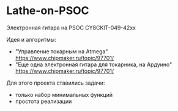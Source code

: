 # Lathe-on-PSOC
Электронная гитара на PSOC CY8CKIT-049-42xx

Идея и алгоритмы:
- "Управление токарным на Atmega" https://www.chipmaker.ru/topic/97701/
- "Еще одна электронная гитара для токарника, на Ардуино" https://www.chipmaker.ru/topic/97701/

Для этого проекта ставились задачи:
- только набор минимальных функций
- простота реализации

